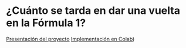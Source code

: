 # **¿Cuánto se tarda en dar una vuelta en la Fórmula 1?**
[Presentación del proyecto](https://docs.google.com/presentation/d/1_qthsfHfLv2d4aqvczxX1F8aZJwLPWJ2IBoEoE7wZOY/edit?usp=sharing)
[Implementación en Colab](https://colab.research.google.com/drive/1Te5VSZmQgtTgYCVP853nTyxqiAd7SqFT?usp=sharing))
